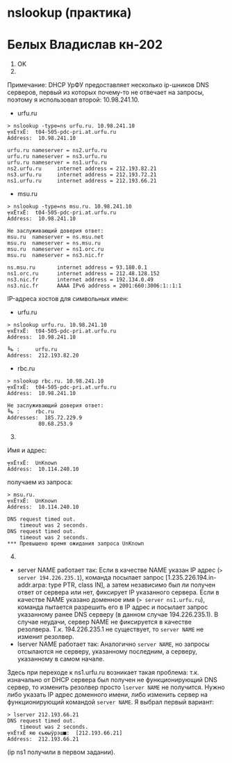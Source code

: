 # nslookup (практика)
# Белых Владислав кн-202

1. OK
2.
Примечание: DHCP УрФУ предоставляет несколько ip-шников DNS серверов, первый из которых почему-то не отвечает на запросы, поэтому я использовал второй: 10.98.241.10.
* urfu.ru
```
> nslookup -type=ns urfu.ru. 10.98.241.10
╤хЁтхЁ:  t04-505-pdc-pri.at.urfu.ru
Address:  10.98.241.10

urfu.ru nameserver = ns2.urfu.ru
urfu.ru nameserver = ns3.urfu.ru
urfu.ru nameserver = ns1.urfu.ru
ns2.urfu.ru     internet address = 212.193.82.21
ns3.urfu.ru     internet address = 212.193.72.21
ns1.urfu.ru     internet address = 212.193.66.21
```
* msu.ru
```
> nslookup -type=ns msu.ru. 10.98.241.10
╤хЁтхЁ:  t04-505-pdc-pri.at.urfu.ru
Address:  10.98.241.10

Не заслуживающий доверия ответ:
msu.ru  nameserver = ns.msu.net
msu.ru  nameserver = ns.msu.ru
msu.ru  nameserver = ns1.orc.ru
msu.ru  nameserver = ns3.nic.fr

ns.msu.ru       internet address = 93.180.0.1
ns1.orc.ru      internet address = 212.48.128.152
ns3.nic.fr      internet address = 192.134.0.49
ns3.nic.fr      AAAA IPv6 address = 2001:660:3006:1::1:1
```
IP-адреса хостов для символьных имен:
* urfu.ru
```
> nslookup urfu.ru. 10.98.241.10
╤хЁтхЁ:  t04-505-pdc-pri.at.urfu.ru
Address:  10.98.241.10

╚ь :     urfu.ru
Address:  212.193.82.20
```
* rbc.ru
```
> nslookup rbc.ru. 10.98.241.10
╤хЁтхЁ:  t04-505-pdc-pri.at.urfu.ru
Address:  10.98.241.10

Не заслуживающий доверия ответ:
╚ь :     rbc.ru
Addresses:  185.72.229.9
          80.68.253.9
```
3.
Имя и адрес:
```
╤хЁтхЁ:  UnKnown
Address:  10.114.240.10
```
получаем из запроса:
```
> msu.ru.
╤хЁтхЁ:  UnKnown
Address:  10.114.240.10

DNS request timed out.
    timeout was 2 seconds.
DNS request timed out.
    timeout was 2 seconds.
*** Превышено время ожидания запроса UnKnown
```
4.
* server NAME работает так:
Если в качестве NAME указан IP адрес (```> server 194.226.235.1```), команда посылает запрос [1.235.226.194.in-addr.arpa: type PTR, class IN], а затем независимо был ли получен ответ от сервера или нет, фиксирует IP указанного сервера.
Если в качестве NAME указано доменное имя (```> server ns1.urfu.ru```), команда пытается разрешить его в IP адрес и посылает запрос указанному ранее DNS серверу (в данном случае 194.226.235.1). В случае неудачи, сервер NAME не фиксируется в качестве резолвера.
Т.к. 194.226.235.1 не существует, то ```server NAME``` не изменит резолвер.
* lserver NAME работает так:
Аналогично ```server NAME```, но запросы отсылаются не серверу, указанному последним, а серверу, указанному в самом начале.

Здесь при переходе к ns1.urfu.ru возникает такая проблема: т.к. изначально от DHCP сервера был получен не функционирующий DNS сервер, то изменить резолвер просто ```lserver NAME``` не получится. Нужно либо указать IP адрес доменного имени, либо изменить сервер на функционирующий командой ```server NAME```. Я выбрал первый вариант:
```
> lserver 212.193.66.21
DNS request timed out.
    timeout was 2 seconds.
╤хЁтхЁ яю єьюыўрэш■:  [212.193.66.21]
Address:  212.193.66.21
```
(ip ns1 получили в первом задании).
